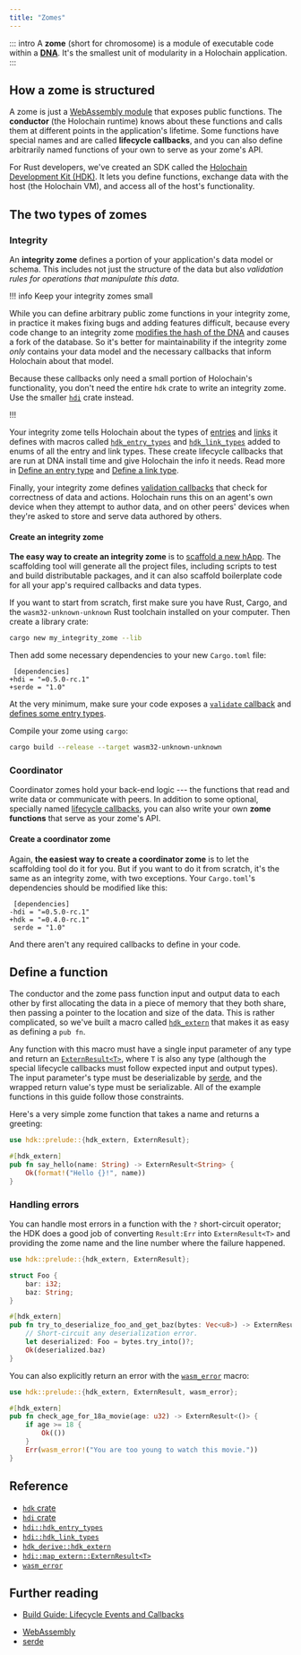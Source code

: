 ```yaml
---
title: "Zomes"
---
```


::: intro
A **zome** (short for chromosome) is a module of executable code within a [**DNA**](/resources/glossary/#dna). It's the smallest unit of modularity in a Holochain application.
:::

## How a zome is structured

A zome is just a [WebAssembly module](https://webassembly.github.io/spec/core/syntax/modules.html) that exposes public functions. The **conductor** (the Holochain runtime) knows about these functions and calls them at different points in the application's lifetime. Some functions have special names and are called **lifecycle callbacks**<!-- TODO uncomment when lifecycle callbacks PR is merged [lifecycle callbacks](/build/lifecycle-events-and-callbacks/)-->, and you can also define arbitrarily named functions of your own to serve as your zome's API.

For Rust developers, we've created an SDK called the [Holochain Development Kit (HDK)](https://crates.io/crates/hdk/). It lets you define functions, exchange data with the host (the Holochain VM), and access all of the host's functionality.

## The two types of zomes

### Integrity

An **integrity zome** defines a portion of your application's data model or schema. This includes not just the structure of the data but also _validation rules for operations that manipulate this data_.

!!! info Keep your integrity zomes small

While you can define arbitrary public zome functions in your integrity zome, in practice it makes fixing bugs and adding features difficult, because every code change to an integrity zome [modifies the hash of the DNA](/build/application-structure/#dna) and causes a fork of the database. So it's better for maintainability if the integrity zome _only_ contains your data model and the necessary callbacks that inform Holochain about that model.

Because these callbacks only need a small portion of Holochain's functionality, you don't need the entire `hdk` crate to write an integrity zome. Use the smaller [`hdi`](https://crates.io/crates/hdi) crate instead.

!!!

<!-- TODO: placeholder to ask the question, should we mention the pattern of defining all your types in a separate crate so the coordinator can import the types without having to import the validation callback etc? is that possible? how does it work? -->

Your integrity zome tells Holochain about the types of [entries](/build/entries/) and [links](/build/links-paths-and-anchors/) it defines with macros called [`hdk_entry_types`](https://docs.rs/hdi/latest/hdi/attr.hdk_entry_types.html) and [`hdk_link_types`](https://docs.rs/hdi/latest/hdi/attr.hdk_link_types.html) added to enums of all the entry and link types. These create lifecycle callbacks that are run at DNA install time and give Holochain the info it needs. Read more in [Define an entry type](/build/entries/#define-an-entry-type) and [Define a link type](/build/links-paths-and-anchors/#define-a-link-type).

Finally, your integrity zome defines [validation callbacks](/build/lifecycle-events-and-callbacks/#define-a-validate-callback) that check for correctness of data and actions. Holochain runs this on an agent's own device when they attempt to author data, and on other peers' devices when they're asked to store and serve data authored by others.

#### Create an integrity zome

**The easy way to create an integrity zome** is to [scaffold a new hApp](/get-started/3-forum-app-tutorial/). The scaffolding tool will generate all the project files, including scripts to test and build distributable packages, and it can also scaffold boilerplate code for all your app's required callbacks and data types.

If you want to start from scratch, first make sure you have Rust, Cargo, and the `wasm32-unknown-unknown` Rust toolchain installed on your computer. Then create a library crate:

```bash
cargo new my_integrity_zome --lib
```

Then add some necessary dependencies to your new `Cargo.toml` file:

```diff:toml
 [dependencies]
+hdi = "=0.5.0-rc.1"
+serde = "1.0"
```

At the very minimum, make sure your code exposes a [`validate` callback](/build/lifecycle-events-and-callbacks/#define-a-validate-callback) and [defines some entry types](/build/entries/#define-an-entry-type).

Compile your zome using `cargo`:

```bash
cargo build --release --target wasm32-unknown-unknown
```

### Coordinator

Coordinator zomes hold your back-end logic --- the functions that read and write data or communicate with peers. In addition to some optional, specially named [lifecycle callbacks](/build/lifecycle-events-and-callbacks/#coordinator-zomes), you can also write your own **zome functions** that serve as your zome's API.

#### Create a coordinator zome

Again, **the easiest way to create a coordinator zome** is to let the scaffolding tool do it for you. But if you want to do it from scratch, it's the same as an integrity zome, with two exceptions. Your `Cargo.toml`'s dependencies should be modified like this:

```diff:toml
 [dependencies]
-hdi = "=0.5.0-rc.1"
+hdk = "=0.4.0-rc.1"
 serde = "1.0"
```

And there aren't any required callbacks to define in your code.

## Define a function

The conductor and the zome pass function input and output data to each other by first allocating the data in a piece of memory that they both share, then passing a pointer to the location and size of the data. This is rather complicated, so we've built a macro called [`hdk_extern`](https://docs.rs/hdk/latest/hdk/prelude/attr.hdk_extern.html) that makes it as easy as defining a `pub fn`.

Any function with this macro must have a single input parameter of any type and return an [`ExternResult<T>`](https://docs.rs/hdk/latest/hdk/map_extern/type.ExternResult.html), where `T` is also any type (although the special lifecycle callbacks must follow expected input and output types). The input parameter's type must be deserializable by [serde](https://serde.rs/), and the wrapped return value's type must be serializable. All of the example functions in this guide follow those constraints.

Here's a very simple zome function that takes a name and returns a greeting:

```rust
use hdk::prelude::{hdk_extern, ExternResult};

#[hdk_extern]
pub fn say_hello(name: String) -> ExternResult<String> {
    Ok(format!("Hello {}!", name))
}
```

### Handling errors

You can handle most errors in a function with the `?` short-circuit operator; the HDK does a good job of converting `Result:Err` into `ExternResult<T>` and providing the zome name and the line number where the failure happened.

```rust
use hdk::prelude::{hdk_extern, ExternResult};

struct Foo {
    bar: i32;
    baz: String;
}

#[hdk_extern]
pub fn try_to_deserialize_foo_and_get_baz(bytes: Vec<u8>) -> ExternResult<String> {
    // Short-circuit any deserialization error.
    let deserialized: Foo = bytes.try_into()?;
    Ok(deserialized.baz)
}
```

You can also explicitly return an error with the [`wasm_error`](https://docs.rs/hdi/latest/hdi/prelude/macro.wasm_error.html) macro:

```rust
use hdk::prelude::{hdk_extern, ExternResult, wasm_error};

#[hdk_extern]
pub fn check_age_for_18a_movie(age: u32) -> ExternResult<()> {
    if age >= 18 {
        Ok(())
    }
    Err(wasm_error!("You are too young to watch this movie."))
}
```

## Reference

* [`hdk` crate](https://docs.rs/hdk/latest/hdk/)
* [`hdi` crate](https://docs.rs/hdi/latest/hdi/)
* [`hdi::hdk_entry_types`](https://docs.rs/hdi/latest/hdi/attr.hdk_entry_types.html)
* [`hdi::hdk_link_types`](https://docs.rs/hdi/latest/hdi/attr.hdk_link_types.html)
* [`hdk_derive::hdk_extern`](https://docs.rs/hdk_derive/latest/hdk_derive/attr.hdk_extern.html)
* [`hdi::map_extern::ExternResult<T>`](https://docs.rs/hdi/latest/hdi/map_extern/type.ExternResult.html)
* [`wasm_error`](https://docs.rs/hdi/latest/hdi/prelude/macro.wasm_error.html)

## Further reading

* [Build Guide: Lifecycle Events and Callbacks](/build/lifecycle-events-and-callbacks/)
<!-- TODO: uncomment after zome functions PR is merged * [Build Guide: Zome Functions](/build/zome-functions/)-->
* [WebAssembly](https://webassembly.org/)
* [serde](https://serde.rs/)
